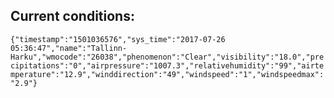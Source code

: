## Current conditions: 
 ``` {"timestamp":"1501036576","sys_time":"2017-07-26 05:36:47","name":"Tallinn-Harku","wmocode":"26038","phenomenon":"Clear","visibility":"18.0","precipitations":"0","airpressure":"1007.3","relativehumidity":"99","airtemperature":"12.9","winddirection":"49","windspeed":"1","windspeedmax":"2.9"} ```
